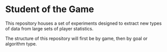 # Student of the Game

This repository houses a set of experiments designed to extract new types of data from large sets of player statistics.

The structure of this repository will first be by game, then by goal or algorithm type.
